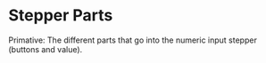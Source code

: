 # Stepper Parts

Primative: The different parts that go into the numeric input stepper (buttons and value).



